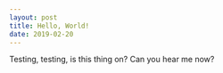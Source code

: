 ```yaml
---
layout: post
title: Hello, World!
date: 2019-02-20
---
```


Testing, testing, is this thing on?
Can you hear me now?
